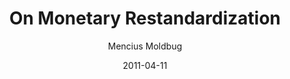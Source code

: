---
layout: writing
title: On Monetary Restandardization
date: 2011-04-11
categories: ['Money']
author: ['Mencius Moldbug']
excerpt: Normal economic calculation, macro and micro, assumes a stable monetary standard. But monetary standards change. Why and when? What happens when they do? What is the effect on traditional macro indicators—interest rates, GDP, CPI?
external_url: https://www.unqualified-reservations.org/2011/04/on-monetary-restandardization/
---